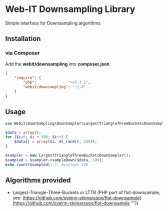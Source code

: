 # Web-IT Downsampling Library

Simple interface for Downsampling algorithms

## Installation
### via Composer

Add the **webit/downsampling** into **composer.json**

```json
{
    "require": {
        "php":              ">=5.3.2",
        "webit/downsampling": "~1.0"
    }
}
```

## Usage
```php
use Webit\DownSampling\DownSampler\LargestTriangleThreeBucketsDownSampler;

$data = array();
for ($i=0; $i < 500; $i++) {
    $data[] = array($i, mt_rand(0, 200));
}

$sampler = new LargestTriangleThreeBucketsDownSampler();
$sampled = $sampler->sampleDown($data, 100);
echo count($sampled); // displays 100
```

## Algorithms provided
*   Largest-Triangle-Three-Buckets or LTTB (PHP port of flot-downsample, see: [https://github.com/sveinn-steinarsson/flot-downsample](https://github.com/sveinn-steinarsson/flot-downsample ""))
